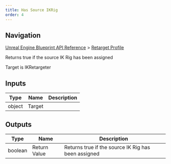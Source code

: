 ```yaml
---
title: Has Source IKRig
order: 4
---
```

## Navigation

[Unreal Engine Blueprint API Reference](https://dev.epicgames.com/documentation/en-us/unreal-engine/BlueprintAPI) > [Retarget Profile](https://dev.epicgames.com/documentation/en-us/unreal-engine/BlueprintAPI/RetargetProfile)

Returns true if the source IK Rig has been assigned

Target is IKRetargeter

## Inputs

| Type | Name | Description |
| --- | --- | --- |
| object | Target |  |

## Outputs

| Type | Name | Description |
| --- | --- | --- |
| boolean | Return Value | Returns true if the source IK Rig has been assigned |
